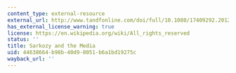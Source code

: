 ```yaml
---
content_type: external-resource
external_url: http://www.tandfonline.com/doi/full/10.1080/17409292.2012.675668
has_external_license_warning: true
license: https://en.wikipedia.org/wiki/All_rights_reserved
status: ''
title: Sarkozy and the Media
uid: 44638664-b98b-40d9-8051-b6a1bd19275c
wayback_url: ''
---
```


